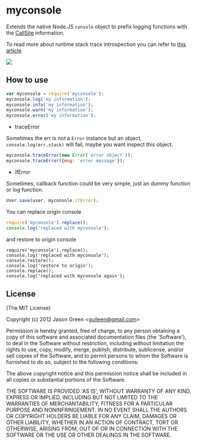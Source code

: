 # myconsole

Extends the native Node.JS `console` object to prefix logging functions
with the [CallSite](http://github.com/visionmedia/callsite) information.

To read more about runtime stack trace introspection you can refer to [this
article](http://www.devthought.com/2011/12/22/a-string-is-not-an-error/#beyond).

![](http://club.cnodejs.org/user_data/images/4efc278525fa69ac6900003e/4efc278525fa69ac6900003e1333196595688.png)

## How to use

```js
var myconsole = require('myconsole');
myconsole.log('my information');
myconsole.info('my information');
myconsole.warn('my information');
myconsole.error('my information');
```

* traceError

Sometimes the err is not a `Error` instance but an object, `console.log(err.stack)` will fail, maybe you want 
inspect this object.

```js
myconsole.traceError(new Error('error object'));
myconsole.traceError({msg: 'error message'});
```

* ifError

Sometimes, callback function could be very simple, just an dummy function or log function.

```js
User.save(user, myconsole.ifError);
```

You can replace origin console

```js
require('myconsole').replace();
console.log('replaced with myconsole');
```

and restore to origin console

```JS
require('myconsole').replace();
console.log('replaced with myconsole');
console.restore();
console.log('restore to origin');
console.replace();
console.log('replaced with myconsole again');
```

## License 

(The MIT License)

Copyright (c) 2012 Jason Green &lt;guileen@gmail.com&gt;

Permission is hereby granted, free of charge, to any person obtaining
a copy of this software and associated documentation files (the
'Software'), to deal in the Software without restriction, including
without limitation the rights to use, copy, modify, merge, publish,
distribute, sublicense, and/or sell copies of the Software, and to
permit persons to whom the Software is furnished to do so, subject to
the following conditions:

The above copyright notice and this permission notice shall be
included in all copies or substantial portions of the Software.

THE SOFTWARE IS PROVIDED 'AS IS', WITHOUT WARRANTY OF ANY KIND,
EXPRESS OR IMPLIED, INCLUDING BUT NOT LIMITED TO THE WARRANTIES OF
MERCHANTABILITY, FITNESS FOR A PARTICULAR PURPOSE AND NONINFRINGEMENT.
IN NO EVENT SHALL THE AUTHORS OR COPYRIGHT HOLDERS BE LIABLE FOR ANY
CLAIM, DAMAGES OR OTHER LIABILITY, WHETHER IN AN ACTION OF CONTRACT,
TORT OR OTHERWISE, ARISING FROM, OUT OF OR IN CONNECTION WITH THE
SOFTWARE OR THE USE OR OTHER DEALINGS IN THE SOFTWARE.
